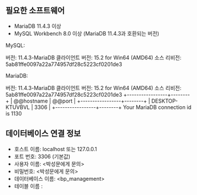 ## 필요한 소프트웨어

- MariaDB 11.4.3 이상
- MySQL Workbench 8.0 이상 (MariaDB 11.4.3과 호환되는 버전)

MySQL:

버전: 11.4.3-MariaDB
클라이언트 버전: 15.2 for Win64 (AMD64)
소스 리비전: 5ab81ffe0097a22a774957df28c5223cf0201de3

MariaDB:

버전: 11.4.3-MariaDB
클라이언트 버전: 15.2 for Win64 (AMD64)
소스 리비전: 5ab81ffe0097a22a774957df28c5223cf0201de3
+-----------------+--------+
| @@hostname      | @@port |
+-----------------+--------+
| DESKTOP-KTUVBVL |   3306 |
+-----------------+--------+
Your MariaDB connection id is 1130

## 데이터베이스 연결 정보

- 호스트 이름: localhost 또는 127.0.0.1
- 포트 번호: 3306 (기본값)
- 사용자 이름: <박성문에게 문의>
- 비밀번호: <박성문에게 문의>
- 데이터베이스 이름: <bp_management>
- 테이블 이름 : <members>
